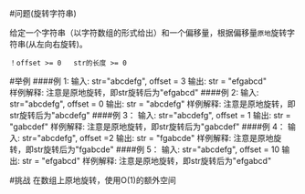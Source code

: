 #问题(旋转字符串)

给定一个字符串（以字符数组的形式给出）和一个偏移量，根据偏移量`原地`旋转字符串(从左向右旋转)。

    ！offset >= 0   str的长度 >= 0
#举例
####例 1:
    输入:  str="abcdefg", offset = 3
    输出:  str = "efgabcd"	
    样例解释:  注意是原地旋转，即str旋转后为"efgabcd"
####例 2:
    输入: str="abcdefg", offset = 0
    输出: str = "abcdefg"	
    样例解释: 注意是原地旋转，即str旋转后为"abcdefg"
####例 3：
    输入: str="abcdefg", offset = 1
    输出: str = "gabcdef"	
    样例解释: 注意是原地旋转，即str旋转后为"gabcdef"
####例 4：
    输入: str="abcdefg", offset =2
    输出: str = "fgabcde"	
    样例解释: 注意是原地旋转，即str旋转后为"fgabcde"
####例 5：
    输入: str="abcdefg", offset = 10
    输出: str = "efgabcd"	
    样例解释: 注意是原地旋转，即str旋转后为"efgabcd"
 
#挑战
在数组上原地旋转，使用O(1)的额外空间



